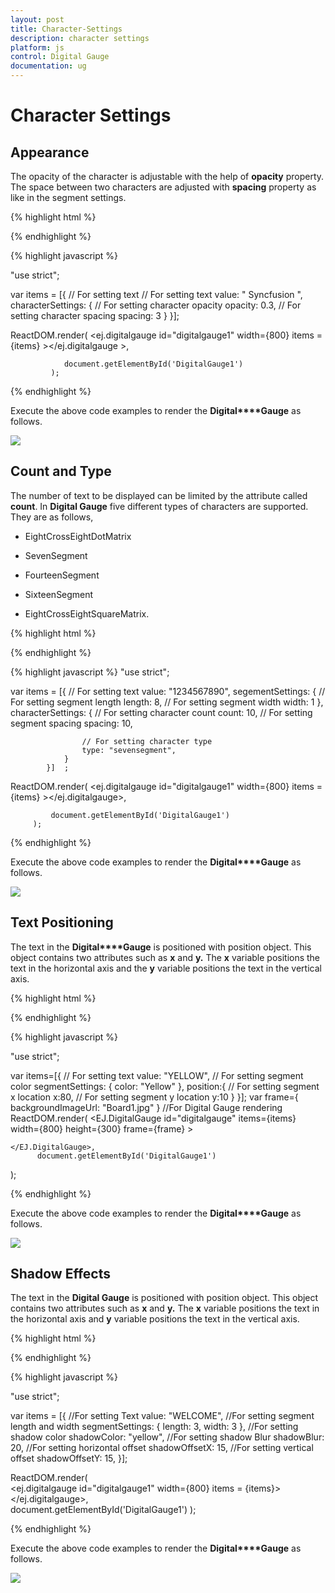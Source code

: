 ```yaml
---
layout: post
title: Character-Settings
description: character settings
platform: js
control: Digital Gauge
documentation: ug
---
```


# Character Settings

## Appearance

The opacity of the character is adjustable with the help of **opacity** property. The space between two characters are adjusted with **spacing** property as like in the segment settings.

{% highlight html %}

<div id="DigitalGauge1"></div>

{% endhighlight %}

{% highlight javascript %}

"use strict";

 var items = [{
  // For setting text
               // For setting text
                value: " Syncfusion ",
                characterSettings: {
                    // For setting character opacity
                    opacity: 0.3,
                    // For setting character spacing
                    spacing: 3
                }
            }];       
        
 ReactDOM.render(
                <ej.digitalgauge id="digitalgauge1" width={800} items = {items} ></ej.digitalgauge >,
                    
                document.getElementById('DigitalGauge1')
             );

{% endhighlight %}


Execute the above code examples to render the **Digital****Gauge** as follows.

![](/js/DigitalGauge/Character-Settings_images/Character-Settings_img1.png)

## Count and Type

The number of text to be displayed can be limited by the attribute called **count**. In **Digital Gauge** five different types of characters are supported. They are as follows, 

  * EightCrossEightDotMatrix

  * SevenSegment

  * FourteenSegment

  * SixteenSegment 

  * EightCrossEightSquareMatrix.

{% highlight html %}

<div id="DigitalGauge1"></div>

{% endhighlight %}

{% highlight javascript %}
"use strict";

 var items = [{
 // For setting text
                value: "1234567890",
                segementSettings: {
                    // For setting segment length
                    length: 8,
                    // For setting segment width
                    width: 1
                },
                characterSettings: {
                    // For setting character count
                    count: 10,
                    // For setting segment spacing
                    spacing: 10,

                    // For setting character type
                    type: "sevensegment",
                }
            }]  ;       
            
ReactDOM.render(
            <ej.digitalgauge id="digitalgauge1" width={800} items = {items} ></ej.digitalgauge>,
                    
             document.getElementById('DigitalGauge1')
         );


{% endhighlight %}


Execute the above code examples to render the **Digital****Gauge** as follows.

![](/js/DigitalGauge/Character-Settings_images/Character-Settings_img2.png)

## Text Positioning

The text in the **Digital****Gauge** is positioned with position object. This object contains two attributes such as **x** and **y.** The **x** variable positions the text in the horizontal axis and the **y** variable positions the text in the vertical axis.

{% highlight html %}

<div id="DigitalGauge1"></div>

{% endhighlight %}

{% highlight javascript %}

"use strict";

var items=[{
    // For setting text
    value: "YELLOW",
    // For setting segment color
    segmentSettings: { color: "Yellow" },
    position:{
        // For setting segment x location
        x:80,
        // For setting segment y location
        y:10
    }
}];
var frame={
	backgroundImageUrl: "Board1.jpg"
}
//For Digital Gauge rendering
ReactDOM.render(
    <EJ.DigitalGauge id="digitalgauge"
	items={items} width={800} height={300} frame={frame}
    >
                    
    </EJ.DigitalGauge>,
		  document.getElementById('DigitalGauge1')
);

{% endhighlight %}

Execute the above code examples to render the **Digital****Gauge** as follows.


![](/js/DigitalGauge/Character-Settings_images/Character-Settings_img3.png)

## Shadow Effects

The text in the **Digital Gauge** is positioned with position object. This object contains two attributes such as **x** and **y.** The **x** variable positions the text in the horizontal axis and **y** variable positions the text in the vertical axis.

{% highlight html %}

<div id="DigitalGauge1"></div>

{% endhighlight %}

{% highlight javascript %}

"use strict";

 var items = [{
//For setting Text
                value: "WELCOME",
                //For setting segment length and width
                segmentSettings: {
                    length: 3,
                    width: 3
                },
                //For setting shadow color
                shadowColor: "yellow",
                //For setting shadow Blur
                shadowBlur: 20,
                //For setting horizontal offset
                shadowOffsetX: 15,
                //For setting vertical offset
                shadowOffsetY: 15,
            }];   
        
ReactDOM.render(                    
        <ej.digitalgauge id="digitalgauge1" width={800} items = {items}></ej.digitalgauge>,                    
        document.getElementById('DigitalGauge1')
    );
                      


{% endhighlight %}

Execute the above code examples to render the **Digital****Gauge** as follows.

![](/js/DigitalGauge/Character-Settings_images/Character-Settings_img4.png)

